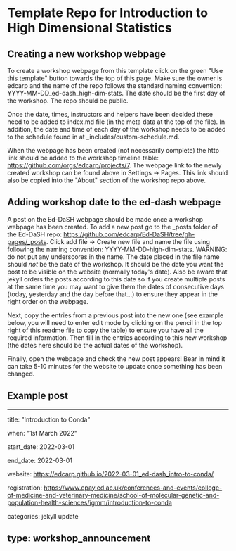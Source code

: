 # Template Repo for Introduction to High Dimensional Statistics

## Creating a new workshop webpage

To create a workshop webpage from this template click on the green "Use this template" button towards the top of this page. Make sure the owner is edcarp and the name of the repo follows the standard naming convention: YYYY-MM-DD_ed-dash_high-dim-stats. The date should be the first day of the workshop. The repo should be public.

Once the date, times, instructors and helpers have been decided these need to be added to index.md file (in the meta data at the top of the file). 
In addition, the date and time of each day of the workshop needs to be added to the schedule found in at _includes/custom-schedule.md.

When the webpage has been created (not necessarily complete) the http link should be added to the workshop timeline table:   https://github.com/orgs/edcarp/projects/7. The webpage link to the newly created workshop can be found above in Settings -> Pages. This link should also be copied into the "About" section of the workshop repo above.

## Adding workshop date to the ed-dash webpage

A post on the Ed-DaSH webpage should be made once a workshop webpage has been created. To add a new post go to the _posts folder of the Ed-DaSH repo: https://github.com/edcarp/Ed-DaSH/tree/gh-pages/_posts. Click add file -> Create new file and name the file using following the naming convention: YYYY-MM-DD-high-dim-stats. WARNING: do not put any underscores in the name. The date placed in the file name should *not* be the date of the workshop. It should be the date you want the post to be visible on the website (normally today's date). Also be aware that jekyll orders the posts according to this date so if you create multiple posts at the same time you may want to give them the dates of consecutive days (today, yesterday and the day before that...) to ensure they appear in the right order on the webpage.

Next, copy the entries from a previous post into the new one (see example below, you will need to enter edit mode by clicking on the pencil in the top right of this readme file to copy the table) to ensure you have all the required information. Then fill in the entries according to this new workshop (the dates here should be the actual dates of the workshop).

Finally, open the webpage and check the new post appears! Bear in mind it can take 5-10 minutes for the website to update once something has been changed.

## Example post

---
title: "Introduction to Conda" 

when: "1st March 2022"

start_date: 2022-03-01

end_date: 2022-03-01

website: https://edcarp.github.io/2022-03-01_ed-dash_intro-to-conda/

registration: https://www.epay.ed.ac.uk/conferences-and-events/college-of-medicine-and-veterinary-medicine/school-of-molecular-genetic-and-population-health-sciences/igmm/introduction-to-conda

categories: jekyll update

type: workshop_announcement
---
